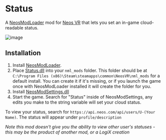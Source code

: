 # Status

A [NeosModLoader](https://github.com/zkxs/NeosModLoader) mod for [Neos VR](https://neos.com/) that lets you set an in-game cloud-readable status.

![image](https://github.com/dfgHiatus/Status/assets/51272212/51270844-ba24-4a29-94bc-2c907bdf5303)

## Installation
1. Install [NeosModLoader](https://github.com/zkxs/NeosModLoader).
1. Place [Status.dll](https://github.com/dfgHiatus/Status/releases/latest/download/Status.dll) into your `nml_mods` folder. This folder should be at `C:\Program Files (x86)\Steam\steamapps\common\NeosVR\nml_mods` for a default install. You can create it if it's missing, or if you launch the game once with NeosModLoader installed it will create the folder for you.
1. Install [NeosModSettings.dll](https://github.com/badhaloninja/NeosModSettings/releases/latest/download/NeosModSettings.dll)
1. Start the game. Search for "Status" inside of NeosModSettings, any edits you make to the string variable will set your cloud status.

To view your status, search for `https://api.neos.com/api/users/U-(Your Name)`. The status will appear under `profile/description`

*Note this mod doesn't give you the ability to view other user's statuses - this may be the product of another mod, or a LogiX creation*
